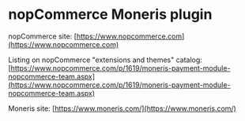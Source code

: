 ﻿nopCommerce Moneris plugin
===========

nopCommerce site: [https://www.nopcommerce.com](https://www.nopcommerce.com)

Listing on nopCommerce "extensions and themes" catalog: [https://www.nopcommerce.com/p/1619/moneris-payment-module-nopcommerce-team.aspx](https://www.nopcommerce.com/p/1619/moneris-payment-module-nopcommerce-team.aspx)

Moneris site: [https://www.moneris.com/](https://www.moneris.com/)